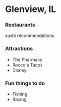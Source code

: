 # Glenview, IL

### Restaurants

sushi recommendations

### Attractions

- The Pharmacy
- Rocco's Tacos
- Disney

### Fun things to do

- Fishing
- Racing
